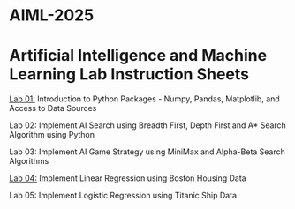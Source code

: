 # AIML-2025
# Artificial Intelligence and Machine Learning Lab Instruction Sheets
[Lab 01:](https://github.com/aish466-p/AIML-2025/blob/main/Untitled1.ipynb) Introduction to Python Packages - Numpy, Pandas, Matplotlib, and Access to Data Sources

Lab 02: Implement AI Search using Breadth First, Depth First and A* Search Algorithm using Python

Lab 03: Implement AI Game Strategy using MiniMax and Alpha-Beta Search Algorithms

[Lab 04:](https://github.com/aish466-p/AIML-2025/blob/main/lab%20-4) Implement Linear Regression using Boston Housing Data

Lab 05: Implement Logistic Regression using Titanic Ship Data
